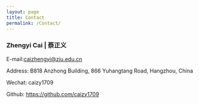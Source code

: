 ```yaml
---
layout: page
title: Contact
permalink: /Contact/
---
```



### Zhengyi Cai | 蔡正义

E-mail:[caizhengyi@zju.edu.cn](mailto:caizhengyi@zju.edu.cn)

Address: B818 Anzhong Building, 866 Yuhangtang Road, Hangzhou, China

Wechat: caizy1709

Github: https://github.com/caizy1709

